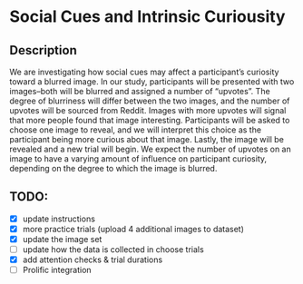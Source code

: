# Social Cues and Intrinsic Curiousity
## Description
We are investigating how social cues may affect a participant’s curiosity toward a blurred image. In our study, participants will be presented with two images–both will be blurred and assigned a number of “upvotes”.  The degree of blurriness will differ between the two images, and the number of upvotes will be sourced from Reddit. Images with more upvotes will signal that more people found that image interesting. Participants will be asked to choose one image to reveal, and we will interpret this choice as the participant being more curious about that image. Lastly, the image will be revealed and a new trial will begin. We expect the number of upvotes on an image to have a varying amount of influence on participant curiosity, depending on the degree to which the image is blurred. 

## TODO:
- [x] update instructions
- [x] more practice trials (upload 4 additional images to dataset)
- [x] update the image set
- [ ] update how the data is collected in choose trials
- [x] add attention checks & trial durations
- [ ] Prolific integration
